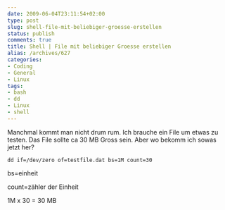 ```yaml
---
date: 2009-06-04T23:11:54+02:00
type: post
slug: shell-file-mit-beliebiger-groesse-erstellen
status: publish
comments: true
title: Shell | File mit beliebiger Groesse erstellen
alias: /archives/627
categories:
- Coding
- General
- Linux
tags:
- bash
- dd
- Linux
- shell
---
```


Manchmal kommt man nicht drum rum. Ich brauche ein File um etwas zu testen. Das File sollte ca 30 MB Gross sein. Aber wo bekomm ich sowas jetzt her?

```
dd if=/dev/zero of=testfile.dat bs=1M count=30
```

bs=einheit

count=zähler der Einheit

1M x 30 = 30 MB

